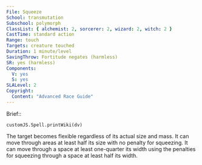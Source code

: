 ```yaml
---
File: Squeeze
School: transmutation
Subschool: polymorph
ClassList: { alchemist: 2, sorcerer: 2, wizard: 2, witch: 2 }
CastTime: standard action
Range: touch
Targets: creature touched
Duration: 1 minute/level
SavingThrow: Fortitude negates (harmless)
SR: yes (harmless)
Components:
  V: yes
  S: yes
SLALevel: 2
Copyright:
  Content: "Advanced Race Guide"
---
```

Brief:: 

```dataviewjs
customJS.Spell.printWiki(dv)
```

The target becomes flexible regardless of its actual size and mass. It can move through areas at least half its size with no penalty for squeezing. It can move through a space at least one-quarter its width using the penalties for squeezing through a space at least half its width.

